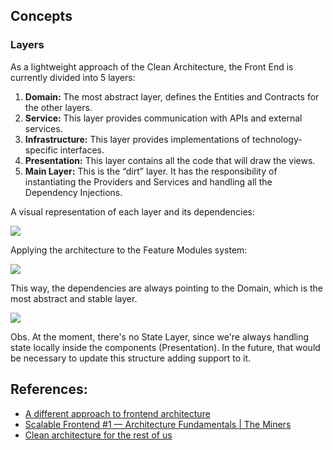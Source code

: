 ## Concepts

### Layers
As a lightweight approach of the Clean Architecture, the Front End is currently divided into 5 layers:

1. **Domain:** The most abstract layer, defines the Entities and Contracts for the other layers.
2. **Service:**  This layer provides communication with APIs and external services.
3. **Infrastructure:** This layer provides implementations of technology-specific interfaces.
4. **Presentation:** This layer contains all the code that will draw the views.
5. **Main Layer:** This is the “dirt” layer. It has the responsibility of instantiating the Providers and Services and handling all the Dependency Injections.

A visual representation of each layer and its dependencies:

![](.assets/frontend_architecture_1.png)

Applying the architecture to the Feature Modules system:

![](.assets/frontend_architecture_2.png)

This way, the dependencies are always pointing to the Domain, which is the most abstract and stable layer.

![](.assets/frontend_architecture_3.png)

Obs. At the moment, there's no State Layer, since we're always handling state locally inside the components (Presentation). In the future, that would be necessary to update this structure adding support to it.

## References:

* [A different approach to frontend architecture](https://dev.to/huytaquoc/a-different-approach-to-frontend-architecture-38d4)
* [Scalable Frontend #1 — Architecture Fundamentals | The Miners](https://blog.codeminer42.com/scalable-frontend-1-architecture-9b80a16b8ec7/)
* [Clean architecture for the rest of us](https://pusher.com/tutorials/clean-architecture-introduction/)
